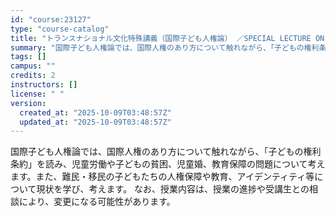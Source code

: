 ```yaml
---
id: "course:23127"
type: "course-catalog"
title: "トランスナショナル文化特殊講義（国際子ども人権論） ／SPECIAL LECTURE ON TRANSNATIONAL STUDIES"
summary: "国際子ども人権論では、国際人権のあり方について触れながら、「子どもの権利条約」を読み、児童労働や子どもの貧困、児童婚、教育保障の問題について考えます。また、難民・移民の子どもたちの人権保障や教育、アイデンティティ等について現状を学び、考えま…"
tags: []
campus: ""
credits: 2
instructors: []
license: " "
version:
  created_at: "2025-10-09T03:48:57Z"
  updated_at: "2025-10-09T03:48:57Z"
---
```


国際子ども人権論では、国際人権のあり方について触れながら、「子どもの権利条約」を読み、児童労働や子どもの貧困、児童婚、教育保障の問題について考えます。また、難民・移民の子どもたちの人権保障や教育、アイデンティティ等について現状を学び、考えます。 なお、授業内容は、授業の進捗や受講生との相談により、変更になる可能性があります。
